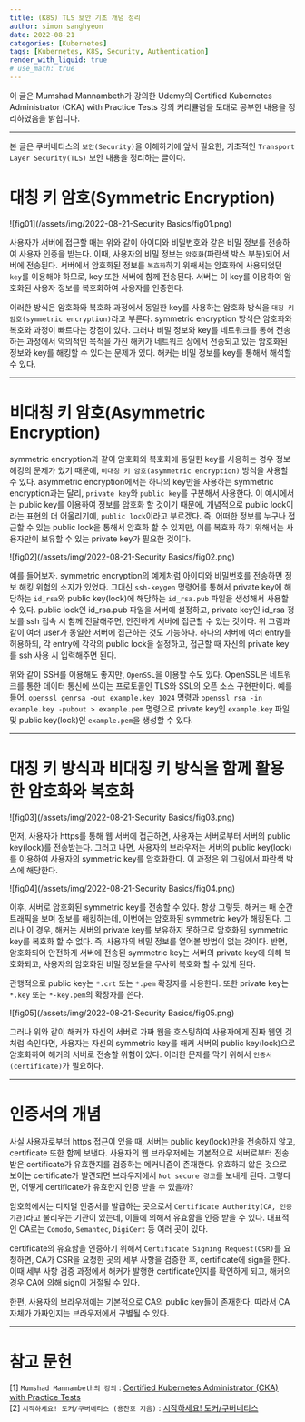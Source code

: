 ```yaml
---
title: (K8S) TLS 보안 기초 개념 정리
author: simon sanghyeon
date: 2022-08-21
categories: [Kubernetes]
tags: [Kubernetes, K8S, Security, Authentication]
render_with_liquid: true
# use_math: true
---
```

이 글은 Mumshad Mannambeth가 강의한 Udemy의 Certified Kubernetes Administrator (CKA) with Practice Tests 강의 커리큘럼을 토대로 공부한 내용을 정리하였음을 밝힙니다.

---
본 글은 쿠버네티스의 `보안(Security)`을 이해하기에 앞서 필요한, 기초적인 `Transport Layer Security(TLS)` 보안 내용을 정리하는 글이다.

# 대칭 키 암호(Symmetric Encryption)

![fig01](/assets/img/2022-08-21-Security Basics/fig01.png)

사용자가 서버에 접근할 때는 위와 같이 아이디와 비밀번호와 같은 비밀 정보를 전송하여 사용자 인증을 받는다. 이때, 사용자의 비밀 정보는 `암호화`(파란색 박스 부분)되어 서버에 전송된다. 서버에서 암호화된 정보를 `복호화`하기 위해서는 암호화에 사용되었던 `key`를 이용해야 하므로, key 또한 서버에 함께 전송된다. 서버는 이 key를 이용하여 암호화된 사용자 정보를 복호화하여 사용자를 인증한다.

이러한 방식은 암호화와 복호화 과정에서 동일한 key를 사용하는 암호화 방식을 `대칭 키 암호(symmetric encryption)`라고 부른다. symmetric encryption 방식은 암호화와 복호와 과정이 빠르다는 장점이 있다. 그러나 비밀 정보와 key를 네트워크를 통해 전송하는 과정에서 악의적인 목적을 가진 해커가 네트워크 상에서 전송되고 있는 암호화된 정보와 key를 해킹할 수 있다는 문제가 있다. 해커는 비밀 정보를 key를 통해서 해석할 수 있다.

---
# 비대칭 키 암호(Asymmetric Encryption)
symmetric encryption과 같이 암호화와 복호화에 동일한 key를 사용하는 경우 정보 해킹의 문제가 있기 때문에, `비대칭 키 암호(asymmetric encryption)` 방식을 사용할 수 있다. asymmetric encryption에서는 하나의 key만을 사용하는 symmetric encryption과는 달리, `private key`와 `public key`를 구분해서 사용한다. 이 예시에서는 public key를 이용하여 정보를 암호화 할 것이기 때문에, 개념적으로 public lock이라는 표현의 더 어울리기에, `public lock`이라고 부르겠다. 즉, 어떠한 정보를 누구나 접근할 수 있는 public lock을 통해서 암호화 할 수 있지만, 이를 복호화 하기 위해서는 사용자만이 보유할 수 있는 private key가 필요한 것이다.

![fig02](/assets/img/2022-08-21-Security Basics/fig02.png)

예를 들어보자. symmetric encryption의 예제처럼 아이디와 비밀번호를 전송하면 정보 해킹 위험의 소지가 있었다. 그대신 `ssh-keygen` 명령어를 통해서 private key에 해당하는 `id_rsa`와 public key(lock)에 해당하는 `id_rsa.pub` 파일을 생성해서 사용할 수 있다. public lock인 id_rsa.pub 파일을 서버에 설정하고, private key인 id_rsa 정보를 ssh 접속 시 함께 전달해주면, 안전하게 서버에 접근할 수 있는 것이다. 위 그림과 같이 여러 user가 동일한 서버에 접근하는 것도 가능하다. 하나의 서버에 여러 entry를 허용하되, 각 entry에 각각의 public lock을 설정하고, 접근할 때 자신의 private key를 ssh 사용 시 입력해주면 된다.

위와 같이 SSH를 이용해도 좋지만, `OpenSSL`을 이용할 수도 있다. OpenSSL은 네트워크를 통한 데이터 통신에 쓰이는 프로토콜인 TLS와 SSL의 오픈 소스 구현판이다. 예를 들어, `openssl genrsa -out example.key 1024` 명령과 `openssl rsa -in example.key -pubout > example.pem` 명령으로 private key인 `example.key` 파일 및 public key(lock)인 `example.pem`을 생성할 수 있다.

---
# 대칭 키 방식과 비대칭 키 방식을 함께 활용한 암호화와 복호화
![fig03](/assets/img/2022-08-21-Security Basics/fig03.png)

먼저, 사용자가 https를 통해 웹 서버에 접근하면, 사용자는 서버로부터 서버의 public key(lock)를 전송받는다. 그러고 나면, 사용자의 브라우저는 서버의 public key(lock)를 이용하여 사용자의 symmetric key를 암호화한다. 이 과정은 위 그림에서 파란색 박스에 해당한다.

![fig04](/assets/img/2022-08-21-Security Basics/fig04.png)

이후, 서버로 암호화된 symmetric key를 전송할 수 있다. 항상 그렇듯, 해커는 매 순간 트래픽을 보며 정보를 해킹하는데, 이번에는 암호화된 symmetric key가 해킹된다. 그러나 이 경우, 해커는 서버의 private key를 보유하지 못하므로 암호화된 symmetric key를 복호화 할 수 없다. 즉, 사용자의 비밀 정보를 열어볼 방법이 없는 것이다. 반면, 암호화되어 안전하게 서버에 전송된 symmetric key는 서버의 private key에 의해 복호화되고, 사용자의 암호화된 비밀 정보들을 무사히 복호화 할 수 있게 된다.

관행적으로 public key는 `*.crt` 또는 `*.pem` 확장자를 사용한다. 또한 private key는 `*.key` 또는 `*-key.pem`의 확장자를 쓴다.

![fig05](/assets/img/2022-08-21-Security Basics/fig05.png)

그러나 위와 같이 해커가 자신의 서버로 가짜 웹을 호스팅하여 사용자에게 진짜 웹인 것처럼 속인다면, 사용자는 자신의 symmetric key를 해커 서버의 public key(lock)으로 암호화하여 해커의 서버로 전송할 위험이 있다. 이러한 문제를 막기 위해서 `인증서(certificate)`가 필요하다.

---
# 인증서의 개념
사실 사용자로부터 https 접근이 있을 때, 서버는 public key(lock)만을 전송하지 않고, certificate 또한 함께 보낸다. 사용자의 웹 브라우저에는 기본적으로 서버로부터 전송받은 certificate가 유효한지를 검증하는 메커니즘이 존재한다. 유효하지 않은 것으로 보이는 certificate가 발견되면 브라우저에서 `Not secure 경고`를 보내게 된다. 그렇다면, 어떻게 certificate가 유효한지 인증 받을 수 있을까?

암호학에서는 디지털 인증서를 발급하는 곳으로서 `Certificate Authority(CA, 인증 기관)`라고 불리우는 기관이 있는데, 이들에 의해서 유효함을 인증 받을 수 있다. 대표적인 CA로는 `Comodo`, `Semantec`, `DigiCert` 등 여러 곳이 있다.

certificate의 유효함을 인증하기 위해서 `Certificate Signing Request(CSR)`를 요청하면, CA가 CSR을 요청한 곳의 세부 사항을 검증한 후, certificate에 sign을 한다. 이때 세부 사항 검증 과정에서 해커가 발행한 certificate인지를 확인하게 되고, 해커의 경우 CA에 의해 sign이 거절될 수 있다.

한편, 사용자의 브라우저에는 기본적으로 CA의 public key들이 존재한다. 따라서 CA 자체가 가짜인지는 브라우저에서 구별될 수 있다.

---
# 참고 문헌

[1] `Mumshad Mannambeth의 강의` : [Certified Kubernetes Administrator (CKA) with Practice Tests](https://www.udemy.com/course/certified-kubernetes-administrator-with-practice-tests/)<br>
[2] `시작하세요! 도커/쿠버네티스 (용찬호 지음)` : [시작하세요! 도커/쿠버네티스](http://www.yes24.com/Product/Goods/84927385)<br>

